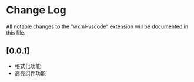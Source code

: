 # Change Log

All notable changes to the "wxml-vscode" extension will be documented in this file.

## [0.0.1]

- 格式化功能
- 高亮组件功能
